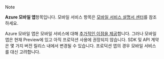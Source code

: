 > [!NOTE]
> **Azure 모바일 앱**항목입니다. 모바일 서비스 항목은 [모바일 서비스 설명서 센터](/documentation/services/mobile-services/)를 참조하세요.
> 
> Azure 모바일 앱은 모바일 서비스에 대해 [추가적인 이점을 제공](app-service-mobile-value-prop-migration-from-mobile-services-preview.md)합니다. 그러나 모바일 앱은 현재 Preview에 있고 아직 프로덕션 사용에 권장되지 않습니다. SDK 및 API 계약은 몇 가지 버전 릴리스 내에서 변경될 수 있습니다. 프로덕션 앱의 경우 모바일 서비스를 대신 고려합니다.
> 
> 

<!---HONumber=Oct15_HO3-->